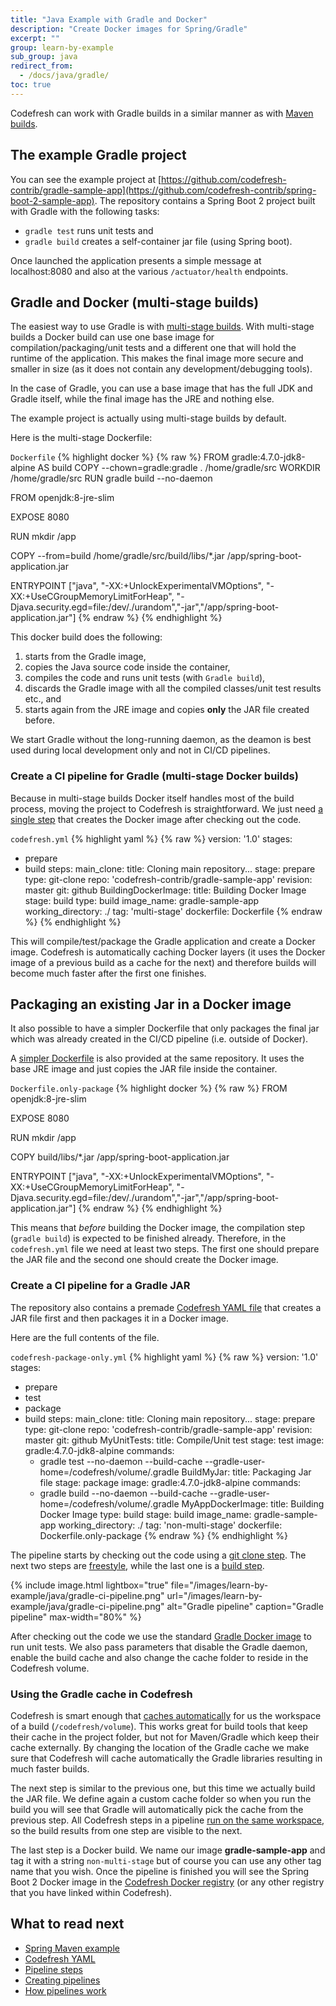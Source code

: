 ```yaml
---
title: "Java Example with Gradle and Docker"
description: "Create Docker images for Spring/Gradle"
excerpt: ""
group: learn-by-example
sub_group: java
redirect_from:
  - /docs/java/gradle/
toc: true
---
```


Codefresh can work with Gradle builds in a similar manner as with [Maven builds]({{site.baseurl}}/docs/learn-by-example/java/spring-boot-2/).

## The example Gradle project

You can see the example project at [https://github.com/codefresh-contrib/gradle-sample-app](https://github.com/codefresh-contrib/spring-boot-2-sample-app). The repository contains a Spring Boot 2 project built with Gradle with the following tasks:

* `gradle test` runs unit tests and
* `gradle build` creates a self-container jar file (using Spring boot).

Once launched the application presents a simple message at localhost:8080 and also at the various `/actuator/health` endpoints. 

## Gradle and Docker (multi-stage builds)

The easiest way to use Gradle is with [multi-stage builds](https://blog.docker.com/2017/07/multi-stage-builds/). With multi-stage builds a Docker build can use one base image for compilation/packaging/unit tests and a different one that will hold the runtime of the application. This makes the final image more secure and smaller in size (as it does not contain any development/debugging tools).

In the case of Gradle, you can use a base image that has the full JDK and Gradle itself, while the final image has the JRE and nothing else.

The example project is actually using multi-stage builds by default.

Here is the multi-stage Dockerfile:

 `Dockerfile`
{% highlight docker %}
{% raw %}
FROM gradle:4.7.0-jdk8-alpine AS build
COPY --chown=gradle:gradle . /home/gradle/src
WORKDIR /home/gradle/src
RUN gradle build --no-daemon 

FROM openjdk:8-jre-slim

EXPOSE 8080

RUN mkdir /app

COPY --from=build /home/gradle/src/build/libs/*.jar /app/spring-boot-application.jar

ENTRYPOINT ["java", "-XX:+UnlockExperimentalVMOptions", "-XX:+UseCGroupMemoryLimitForHeap", "-Djava.security.egd=file:/dev/./urandom","-jar","/app/spring-boot-application.jar"]
{% endraw %}
{% endhighlight %}

This docker build does the following:

1. starts from the Gradle image,
1. copies the Java source code inside the container,
1. compiles the code and runs unit tests (with `Gradle build`),
1. discards the Gradle image with all the compiled classes/unit test results etc., and
1. starts again from the JRE image and copies **only** the JAR file created before.

We start Gradle without the long-running daemon, as the deamon is best used during local development only and not in CI/CD pipelines.

### Create a CI pipeline for Gradle (multi-stage Docker builds)

Because in multi-stage builds Docker itself handles most of the build process, moving the project to Codefresh is straightforward. We just need [a single step](https://github.com/codefresh-contrib/gradle-sample-app/blob/master/codefresh.yml) that creates the Docker image after checking out the code.

 `codefresh.yml`
{% highlight yaml %}
{% raw %}
version: '1.0'
stages:
  - prepare
  - build
steps:
  main_clone:
    title: Cloning main repository...
    stage: prepare
    type: git-clone
    repo: 'codefresh-contrib/gradle-sample-app'
    revision: master
    git: github
  BuildingDockerImage:
    title: Building Docker Image
    stage: build
    type: build
    image_name: gradle-sample-app
    working_directory: ./
    tag: 'multi-stage'
    dockerfile: Dockerfile
{% endraw %}
{% endhighlight %}

This will compile/test/package the Gradle application and create a Docker image. Codefresh is automatically caching
Docker layers (it uses the Docker image of a previous build as a cache for the next) and therefore builds will become
much faster after the first one finishes.


## Packaging an existing Jar in a Docker image

It also possible to have a simpler Dockerfile that only packages the final jar which was already created in the CI/CD pipeline (i.e. outside of Docker).

A [simpler Dockerfile](https://github.com/codefresh-contrib/gradle-sample-app/blob/master/Dockerfile.only-package) is also provided at the same repository. It uses the base JRE image and just copies the JAR file inside the container.

 `Dockerfile.only-package`
{% highlight docker %}
{% raw %}
FROM openjdk:8-jre-slim

EXPOSE 8080

RUN mkdir /app

COPY build/libs/*.jar /app/spring-boot-application.jar

ENTRYPOINT ["java", "-XX:+UnlockExperimentalVMOptions", "-XX:+UseCGroupMemoryLimitForHeap", "-Djava.security.egd=file:/dev/./urandom","-jar","/app/spring-boot-application.jar"]
{% endraw %}
{% endhighlight %}

This means that _before_ building the Docker image, the compilation step (`gradle build`) is expected to be finished already. Therefore, in the `codefresh.yml` file we need at least two steps. The first one should prepare the JAR file and the second
one should create the Docker image.

### Create a CI pipeline for a Gradle JAR 

The repository also contains a premade [Codefresh YAML file](https://github.com/codefresh-contrib/gradle-sample-app/blob/master/codefresh-package-only.yml) that creates a JAR file first and then packages it in a Docker image.

Here are the full contents of the file.

 `codefresh-package-only.yml`
{% highlight yaml %}
{% raw %}
version: '1.0'
stages:
  - prepare
  - test
  - package
  - build
steps:
  main_clone:
    title: Cloning main repository...
    stage: prepare
    type: git-clone
    repo: 'codefresh-contrib/gradle-sample-app'
    revision: master
    git: github
  MyUnitTests:
    title: Compile/Unit test
    stage: test
    image: gradle:4.7.0-jdk8-alpine
    commands:
      - gradle test --no-daemon --build-cache --gradle-user-home=/codefresh/volume/.gradle
  BuildMyJar:
    title: Packaging Jar file
    stage: package
    image: gradle:4.7.0-jdk8-alpine
    commands:
     - gradle build --no-daemon --build-cache --gradle-user-home=/codefresh/volume/.gradle
  MyAppDockerImage:
    title: Building Docker Image
    type: build
    stage: build
    image_name: gradle-sample-app
    working_directory: ./
    tag: 'non-multi-stage'
    dockerfile: Dockerfile.only-package
{% endraw %}
{% endhighlight %}

The pipeline starts by checking out the code using a [git clone step]({{site.baseurl}}/docs/codefresh-yaml/steps/git-clone/). The next two steps are [freestyle]({{site.baseurl}}/docs/codefresh-yaml/steps/freestyle/), while the last one is a [build step]({{site.baseurl}}/docs/codefresh-yaml/steps/build/).

{% include image.html 
lightbox="true" 
file="/images/learn-by-example/java/gradle-ci-pipeline.png" 
url="/images/learn-by-example/java/gradle-ci-pipeline.png" 
alt="Gradle pipeline"
caption="Gradle pipeline"
max-width="80%" 
%}

After checking out the code we use the standard [Gradle Docker image](https://hub.docker.com/_/gradle/) to run unit tests. We also pass parameters that disable the Gradle daemon, enable the build cache and also change the cache folder to reside in the Codefresh volume.

### Using the Gradle cache in Codefresh

Codefresh is smart enough that [caches automatically]({{site.baseurl}}/docs/configure-ci-cd-pipeline/introduction-to-codefresh-pipelines/#how-caching-works-in-codefresh) for us the workspace of a build (`/codefresh/volume`). This works great for build tools that keep their cache in the project folder, but not for Maven/Gradle which keep their cache externally. By changing the location of the Gradle cache we make sure that Codefresh will cache automatically the Gradle libraries resulting in much faster builds.

The next step is similar to the previous one, but this time we actually build the JAR file. We define again a custom cache folder so when you run the build you will see that Gradle will automatically pick the cache from the previous step. All Codefresh steps in a pipeline [run on the same workspace]({{site.baseurl}}/docs/configure-ci-cd-pipeline/introduction-to-codefresh-pipelines/#sharing-the-workspace-between-build-steps), so the build results from one step are visible to the next.


The last step is a Docker build. We name our image **gradle-sample-app** and tag it with a string `non-multi-stage` but of course you can use any other tag name that you wish.
Once the pipeline is finished you will see the Spring Boot 2 Docker image in the [Codefresh Docker registry]({{site.baseurl}}/docs/docker-registries/codefresh-registry/) (or any other registry that you have linked within Codefresh).

## What to read next

* [Spring Maven example]({{site.baseurl}}/docs/learn-by-example/java/spring-boot-2/)
* [Codefresh YAML]({{site.baseurl}}/docs/codefresh-yaml/what-is-the-codefresh-yaml/)
* [Pipeline steps]({{site.baseurl}}/docs/codefresh-yaml/steps/)
* [Creating pipelines]({{site.baseurl}}/docs/configure-ci-cd-pipeline/pipelines/)
* [How pipelines work]({{site.baseurl}}/docs/configure-ci-cd-pipeline/introduction-to-codefresh-pipelines/)